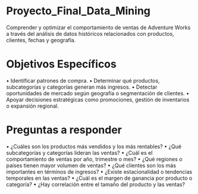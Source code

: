 # Proyecto_Final_Data_Mining
Comprender y optimizar el comportamiento de ventas de Adventure Works a través del análisis de datos históricos relacionados con productos, clientes, fechas y geografía.

# Objetivos Específicos
•	Identificar patrones de compra.
•	Determinar qué productos, subcategorías y categorías generan más ingresos.
•	Detectar oportunidades de mercado según geografía o segmentación de clientes.
•	Apoyar decisiones estratégicas como promociones, gestión de inventarios o expansión regional.
# Preguntas a responder
•	¿Cuáles son los productos más vendidos y los más rentables?
•	¿Qué subcategorías y categorías lideran las ventas?
•	¿Cuál es el comportamiento de ventas por año, trimestre o mes?
•	¿Qué regiones o países tienen mayor volumen de ventas?
•	¿Qué clientes son los más importantes en términos de ingresos?
•	¿Existe estacionalidad o tendencias temporales en las ventas?
•	¿Cuál es el margen de ganancia por producto o categoría?
•	¿Hay correlación entre el tamaño del producto y las ventas?
